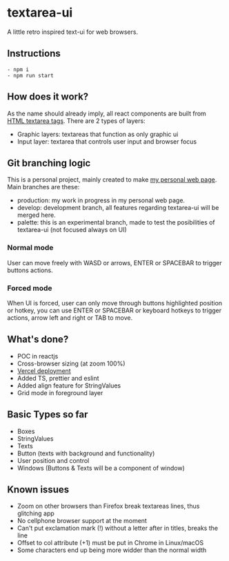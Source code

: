 # textarea-ui
A little retro inspired text-ui for web browsers.

## Instructions
    - npm i
    - npm run start

## How does it work?
As the name should already imply, all react components are built from [HTML textarea tags](https://developer.mozilla.org/es/docs/Web/HTML/Elemento/textarea).
There are 2 types of layers:
- Graphic layers: textareas that function as only graphic ui
- Input layer: textarea that controls user input and browser focus

## Git branching logic
This is a personal project, mainly created to make [my personal web page](https://carmon.dev).
Main branches are these:
- production: my work in progress in my personal web page.
- develop: development branch, all features regarding textarea-ui will be merged here.
- palette: this is an experimental branch, made to test the posibilities of textarea-ui (not focused always on UI)

### Normal mode
User can move freely with WASD or arrows, ENTER or SPACEBAR to trigger buttons actions.

### Forced mode
When UI is forced, user can only move through buttons highlighted position or hotkey, you can use ENTER or SPACEBAR or keyboard hotkeys to trigger actions, 
arrow left and right or TAB to move.

## What's done?
- POC in reactjs
- Cross-browser sizing (at zoom 100%)
- [Vercel deployment](https://textarea-ui-git-master.carmon.vercel.app/)
- Added TS, prettier and eslint
- Added align feature for StringValues
- Grid mode in foreground layer

## Basic Types so far
- Boxes
- StringValues
- Texts
- Button (texts with background and functionality)
- User position and control
- Windows (Buttons & Texts will be a component of window)

## Known issues
- Zoom on other browsers than Firefox break textareas lines, thus glitching app
- No cellphone browser support at the moment
- Can't put exclamation mark (!) without a letter after in titles, breaks the line
- Offset to col attribute (+1) must be put in Chrome in Linux/macOS
- Some characters end up being more widder than the normal width